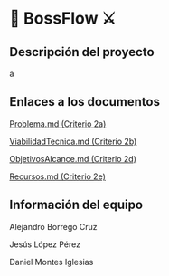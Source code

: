# 👿 BossFlow ⚔

## Descripción del proyecto

a

## Enlaces a los documentos

[Problema.md (Criterio 2a)](docs/problema.md)

[ViabilidadTecnica.md (Criterio 2b)](docs/viabilidad-tecnica.md)

[ObjetivosAlcance.md (Criterio 2d)](docs/objetivos-alcance.md)

[Recursos.md (Criterio 2e)](docs/recursos.md)

## Información del equipo

Alejandro Borrego Cruz

Jesús López Pérez

Daniel Montes Iglesias
